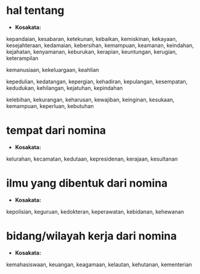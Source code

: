 # hal tentang

* **Kosakata:**

kepandaian, kesabaran, ketekunan, kebaikan, kemiskinan, kekayaan, kesejahteraan, kedamaian, kebersihan, kemampuan, keamanan, keindahan, kejahatan, kenyamanan, keburukan, kerapian, keuntungan, kerugian, keterampilan

kemanusiaan, kekeluargaan, keahlian

kepedulian, kedatangan, kepergian, kehadiran, kepulangan, kesempatan, kedudukan, kehilangan, kejatuhan, kepindahan

kelebihan, kekurangan, keharusan, kewajiban, keinginan, kesukaan, kemampuan, keperluan, kebutuhan

# tempat dari nomina

* **Kosakata:**

kelurahan, kecamatan, kedutaan, kepresidenan, kerajaan, kesultanan

# ilmu yang dibentuk dari nomina

* **Kosakata:**

kepolisian, keguruan, kedokteran, keperawatan, kebidanan, kehewanan

# bidang/wilayah kerja dari nomina

* **Kosakata:**

kemahasiswaan, keuangan, keagamaan, kelautan, kehutanan, kementerian
